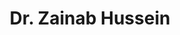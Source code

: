 ---
title: "Dr. Zainab Hussein"
name: "Zainab Hussein"
email: "zainab.hussein@kailab.org"
description: "Research team member at KaiLab, specializing in Kurdish language technology and computational linguistics."
organizationIds: ["kailab", "kdhi", "kla", "meti", "uod-cs"]
draft: false
---